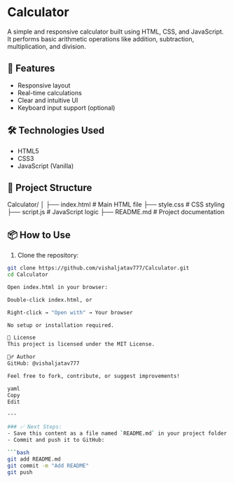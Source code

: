 # Calculator

A simple and responsive calculator built using HTML, CSS, and JavaScript. It performs basic arithmetic operations like addition, subtraction, multiplication, and division.
## 🚀 Features

- Responsive layout
- Real-time calculations
- Clear and intuitive UI
- Keyboard input support (optional)

## 🛠️ Technologies Used

- HTML5
- CSS3
- JavaScript (Vanilla)

## 📁 Project Structure

Calculator/
│
├── index.html # Main HTML file
├── style.css # CSS styling
├── script.js # JavaScript logic
├── README.md # Project documentation

## 📦 How to Use

1. Clone the repository:

```bash
git clone https://github.com/vishaljatav777/Calculator.git
cd Calculator

Open index.html in your browser:

Double-click index.html, or

Right-click → "Open with" → Your browser

No setup or installation required.

📄 License
This project is licensed under the MIT License.

🙋‍♂️ Author
GitHub: @vishaljatav777

Feel free to fork, contribute, or suggest improvements!

yaml
Copy
Edit

---

### ✅ Next Steps:
- Save this content as a file named `README.md` in your project folder.
- Commit and push it to GitHub:

```bash
git add README.md
git commit -m "Add README"
git push
